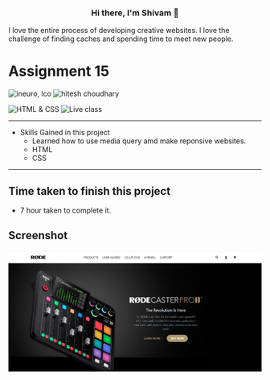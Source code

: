 <h3 align="center">
Hi there, I'm Shivam</a> 👋
</h3>

I love the entire process of developing creative websites. I love the challenge of finding caches and spending time to meet new people. 


# Assignment 15

![ineuro, lco](https://img.shields.io/badge/iNeuron-LCO-blue)
![hitesh choudhary](https://img.shields.io/badge/Hitesh--Choudhary-Full--stack--JS--bootcamp-red)

![HTML & CSS](https://img.shields.io/badge/HTML-CSS-orange)
![Live class](https://img.shields.io/badge/LIVE--CLASS-PROJECT--9-lightgrey)



---

-   Skills Gained in this project
    - Learned how to use media query amd make reponsive websites. 
    - HTML
    - CSS
      
     

---

## Time taken to finish this project

-   7 hour taken to complete it.

## Screenshot

![](./home%20page.png)